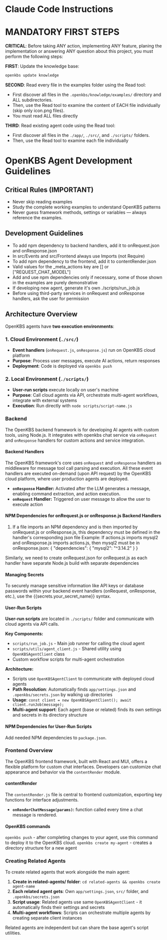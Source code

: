 # Claude Code Instructions

# MANDATORY FIRST STEPS
**CRITICAL**: Before taking ANY action, implementing ANY feature, planing the implementation or answering ANY question about this project, you must perform the following steps:

**FIRST**: Update the knowledge base:
```bash
openkbs update knowledge
```

**SECOND**: Read every file in the examples folder using the Read tool:
- First discover all files in the `.openkbs/knowledge/examples/` directory and ALL subdirectories.
- Then, use the Read tool to examine the content of EACH file individually (skip only icon.png files).
- You must read ALL files directly

**THIRD**: Read existing agent code using the Read tool:
- First discover all files in the `./app/`, `./src/`, and `./scripts/` folders.
- Then, use the Read tool to examine each file individually

# OpenKBS Agent Development Guidelines

## **Critical** Rules (**IMPORTANT**)
- Never skip reading examples
- Study the complete working examples to understand OpenKBS patterns
- Never guess framework methods, settings or variables — always reference the examples.

## Development Guidelines
- To add npm dependency to backend handlers, add it to onRequest.json and onResponse.json
- In src/Events and src/Frontend always use Imports (not Require)
- To add npm dependency to the frontend, add it to contentRender.json
- Valid values for the _meta_actions key are [] or ["REQUEST_CHAT_MODEL"]
- Add and use npm dependencies only if necessary, some of those shown in the examples are purely demonstrative
- If developing new agent, generate it's own ./scripts/run_job.js
- Before using third-party services in onRequest and onResponse handlers, ask the user for permission

## Architecture Overview
OpenKBS agents have **two execution environments**:

### 1. Cloud Environment (`./src/`)
- **Event handlers** (`onRequest.js`, `onResponse.js`) run on OpenKBS cloud platform
- **Purpose**: Process user messages, execute AI actions, return responses
- **Deployment**: Code is deployed via `openkbs push`

### 2. Local Environment (`./scripts/`)
- **User-run scripts** execute locally on user's machine
- **Purpose**: Call cloud agents via API, orchestrate multi-agent workflows, integrate with external systems
- **Execution**: Run directly with `node scripts/script-name.js`

### Backend
The OpenKBS backend framework is for developing AI agents with custom tools, using Node.js.
It integrates with openkbs chat service via `onRequest` and `onResponse` handlers for custom actions and service integration.

#### Backend Handlers
The OpenKBS framework's core uses `onRequest` and `onResponse` handlers as middleware for message tool call parsing and execution.
All these event handlers are executed on-demand (upon API request) by the OpenKBS cloud platform, where user production agents are deployed.
- **`onResponse` Handler:** Activated after the LLM generates a message, enabling command extraction, and action execution.
- **`onRequest` Handler:** Triggered on user message to allow the user to execute action

#### NPM Dependencies for onRequest.js or onResponse.js Backend Handlers
1. If a file imports an NPM dependency and is then imported by onRequest.js or onResponse.js, this dependency must be defined in the handler's corresponding json file
   Example: If actions.js imports mysql2 and onResponse.js imports actions.js, then mysql2 must be in onResponse.json:
   {
   "dependencies": {
   "mysql2": "^3.14.2"
   }
   }

Similarly, we need to create onRequest.json for onRequest.js as each handler have separate Node.js build with separate dependencies

#### Managing Secrets
To securely manage sensitive information like API keys or database passwords within your backend event handlers (onRequest, onResponse, etc.), use the {{secrets.your_secret_name}} syntax.

#### User-Run Scripts
**User-run scripts** are located in `./scripts/` folder and communicate with cloud agents via API calls.

**Key Components:**
- `scripts/run_job.js` - Main job runner for calling the cloud agent
- `scripts/utils/agent_client.js` - Shared utility using `OpenKBSAgentClient` class
- Custom workflow scripts for multi-agent orchestration

**Architecture:**
- Scripts use `OpenKBSAgentClient` to communicate with deployed cloud agents
- **Path Resolution**: Automatically finds `app/settings.json` and `.openkbs/secrets.json` by walking up directories
- **Usage**: `const client = new OpenKBSAgentClient(); await client.runJob(message);`
- **Multi-agent support**: Each agent (base or related) finds its own settings and secrets in its directory structure

#### NPM Dependencies for User-Run Scripts
Add needed NPM dependencies to `package.json`.

### Frontend Overview
The OpenKBS frontend framework, built with React and MUI, offers a flexible platform for custom chat interfaces. Developers can customize chat appearance and behavior via the `contentRender` module.

#### contentRender
The `contentRender.js` file is central to frontend customization, exporting key functions for interface adjustments.
- **`onRenderChatMessage(params)`:** function called every time a chat message is rendered.

#### OpenKBS commands
`openkbs push` - after completing changes to your agent, use this command to deploy it to the OpenKBS cloud.
`openkbs create my-agent` - creates a directory structure for a new agent

### Creating Related Agents
To create related agents that work alongside the main agent:

1. **Create in related-agents/ folder**: `cd related-agents && openkbs create agent-name`
2. **Each related agent gets**: Own `app/settings.json`, `src/` folder, and `.openkbs/secrets.json`
3. **Script usage**: Related agents use same `OpenKBSAgentClient` - it automatically finds their settings and secrets
4. **Multi-agent workflows**: Scripts can orchestrate multiple agents by creating separate client instances

Related agents are independent but can share the base agent's script utilities.
